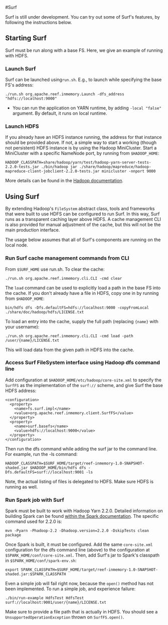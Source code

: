 #Surf

Surf is still under development. You can try out some of Surf's features, by following the instructions below.

## Starting Surf

Surf must be run along with a base FS. Here, we give an example of running with HDFS.

### Launch Surf

Surf can be launched using`run.sh`. E.g., to launch while specifying the base FS's address:

```
./run.sh org.apache.reef.inmemory.Launch -dfs_address "hdfs://localhost:9000"
```
* You can run the application on YARN runtime, by adding `-local "false"` argument. By default, it runs on local runtime.

### Launch HDFS

If you already have an HDFS instance running, the address for that instance should be provided above. If not, a simple way to start a working (though not persistent) HDFS instance is by using the Hadoop MiniCluster. Start a MiniCluster with a specific NameNode port, by running from `$HADOOP_HOME`: 

```
HADOOP_CLASSPATH=share/hadoop/yarn/test/hadoop-yarn-server-tests-2.2.0-tests.jar ./bin/hadoop jar ./share/hadoop/mapreduce/hadoop-mapreduce-client-jobclient-2.2.0-tests.jar minicluster -nnport 9000
```

More details can be found in the [Hadoop documentation](http://hadoop.apache.org/docs/r2.2.0/hadoop-project-dist/hadoop-common/CLIMiniCluster.html).

## Using Surf

By extending Hadoop's `FileSystem` abstract class, tools and frameworks that were built to use HDFS can be configured to run Surf. In this way, Surf runs as a transparent caching layer above HDFS. A cache management CLI is also provided for manual adjustment of the cache, but this will not be the main production interface.

The usage below assumes that all of Surf's components are running on the local node.

### Run Surf cache management commands from CLI

From `$SURF_HOME` use run.sh. To clear the cache:

```
./run.sh org.apache.reef.inmemory.cli.CLI -cmd clear
```

The `load` command can be used to explicitly load a path in the base FS into the cache. If you don't already have a file in HDFS, copy one in by running from `$HADOOP_HOME`:

```
bin/hdfs dfs -Dfs.defaultFS=hdfs://localhost:9000 -copyFromLocal ./share/doc/hadoop/hdfs/LICENSE.txt
```

To load an entry into the cache, supply the full path (replacing `{name}` with your username):

```
./run.sh org.apache.reef.inmemory.cli.CLI -cmd load -path /user/{name}/LICENSE.txt
```

This will load data from the given path in HDFS into the cache.

### Access Surf FileSystem interface using Hadoop dfs command line

Add configuration at `$HADOOP_HOME/etc/hadoop/core-site.xml` to specify the `SurfFS` as the implementation of the `surf://` scheme, and give Surf the base HDFS address:

```
<configuration>
  <property>
    <name>fs.surf.impl</name>
    <value>org.apache.reef.inmemory.client.SurfFS</value>
  </property>
  <property>
    <name>surf.basefs</name>
    <value>hdfs://localhost:9000</value>
  </property>
</configuration>
```

Then run the dfs command while adding the surf jar to the command line. For example, run the -ls command:

```
HADOOP_CLASSPATH=$SURF_HOME/target/reef-inmemory-1.0-SNAPSHOT-shaded.jar $HADOOP_HOME/bin/hdfs dfs -Dfs.defaultFS=surf://localhost:9001 -ls
```

Note, the actual listing of files is delegated to HDFS. Make sure HDFS is running as well.

### Run Spark job with Surf

Spark must be built to work with Hadoop Yarn 2.2.0. Detailed information on building Spark can be found [within the Spark documentation](http://spark.apache.org/docs/latest/building-with-maven.html). The specific command used for 2.2.0 is:

```
mvn -Pyarn -Phadoop-2.2 -Dhadoop.version=2.2.0 -DskipTests clean package
```

Once Spark is built, it must be configured. Add the same `core-site.xml` configuration for the dfs command line (above) to the configuration at `$SPARK_HOME/conf/core-site.xml`. Then, add Surf's jar to Spark's classpath in `$SPARK_HOME/conf/spark-env.sh`:

```
export SPARK_CLASSPATH=$SURF_HOME/target/reef-inmemory-1.0-SNAPSHOT-shaded.jar:$SPARK_CLASSPATH
```

Even a simple job will fail right now, because the `open()` method has not been implemented. To run a simple job, and experience failure:

```
./bin/run-example HdfsTest HdfsTest surf://localhost:9001/user/{name}/LICENSE.txt
```

Make sure to provide a file path that is actually in HDFS. You should see a `UnsupportedOperationException` thrown on `SurfFS.open()`.
